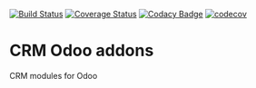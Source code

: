 [![Build Status](https://travis-ci.com/avanzosc/crm-addons.svg?branch=12.0)](https://travis-ci.com/avanzosc/crm-addons)
[![Coverage Status](https://coveralls.io/repos/github/avanzosc/crm-addons/badge.svg?branch=12.0)](https://coveralls.io/github/avanzosc/crm-addons?branch=12.0)
[![Codacy Badge](https://app.codacy.com/project/badge/Grade/a865ba6fe04d4e2984f4529a4e4f4f23)](https://www.codacy.com/gh/avanzosc/crm-addons/dashboard?utm_source=github.com&amp;utm_medium=referral&amp;utm_content=avanzosc/crm-addons&amp;utm_campaign=Badge_Grade)
[![codecov](https://codecov.io/gh/avanzosc/crm-addons/branch/12.0/graph/badge.svg?token=3Os2IUV3C4)](https://codecov.io/gh/avanzosc/crm-addons)

CRM Odoo addons
===============

CRM modules for Odoo
